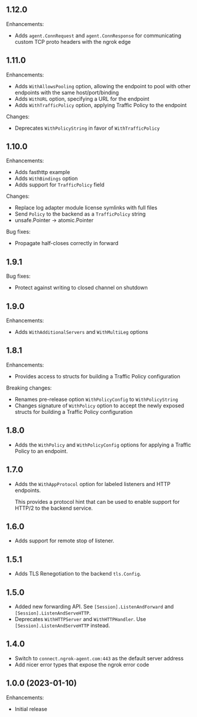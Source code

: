 ## 1.12.0

Enhancements:

- Adds `agent.ConnRequest` and `agent.ConnResponse` for communicating custom TCP proto headers with the ngrok edge

## 1.11.0

Enhancements:

- Adds `WithAllowsPooling` option, allowing the endpoint to pool with other endpoints with the same host/port/binding
- Adds `WithURL` option, specifying a URL for the endpoint
- Adds `WithTrafficPolicy` option, applying Traffic Policy to the endpoint

Changes:

- Deprecates `WithPolicyString` in favor of `WithTrafficPolicy`

## 1.10.0

Enhancements:

- Adds fasthttp example
- Adds `WithBindings` option
- Adds support for `TrafficPolicy` field

Changes:

- Replace log adapter module license symlinks with full files
- Send `Policy` to the backend as a `TrafficPolicy` string
- unsafe.Pointer -> atomic.Pointer

Bug fixes:

- Propagate half-closes correctly in forward

## 1.9.1

Bug fixes:

- Protect against writing to closed channel on shutdown

## 1.9.0
Enhancements:

- Adds `WithAdditionalServers` and `WithMultiLeg` options

## 1.8.1
Enhancements:

- Provides access to structs for building a Traffic Policy configuration

Breaking changes:

- Renames pre-release option `WithPolicyConfig` to `WithPolicyString`
- Changes signature of `WithPolicy` option to accept the newly exposed structs for building a Traffic Policy configuration

## 1.8.0
- Adds the `WithPolicy` and `WithPolicyConfig` options for applying a Traffic Policy to an endpoint.

## 1.7.0

- Adds the `WithAppProtocol` option for labeled listeners and HTTP endpoints.

  This provides a protocol hint that can be used to enable support for HTTP/2 to
  the backend service.

## 1.6.0

- Adds support for remote stop of listener.

## 1.5.1

- Adds TLS Renegotiation to the backend `tls.Config`.

## 1.5.0

- Added new forwarding API. See `[Session].ListenAndForward` and `[Session].ListenAndServeHTTP`.
- Deprecates `WithHTTPServer` and `WithHTTPHandler`. Use `[Session].ListenAndServeHTTP` instead.

## 1.4.0

- Switch to `connect.ngrok-agent.com:443` as the default server address
- Add nicer error types that expose the ngrok error code

## 1.0.0 (2023-01-10)

Enhancements:

- Initial release

